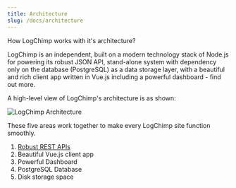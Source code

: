 ```yaml
---
title: Architecture
slug: /docs/architecture
---
```


How LogChimp works with it's architecture?

LogChimp is an independent, built on a modern technology stack of Node.js for powering its robust JSON API, stand-alone system with dependency only on the database (PostgreSQL) as a data storage layer, with a beautiful and rich client app written in Vue.js including a powerful dashboard - find out more.

A high-level view of LogChimp's architecture is as shown:

![LogChimp Architecture](../../images/docs/architecture/logchimp-architecture.png)

These five areas work together to make every LogChimp site function smoothly.

1. [Robust REST APIs](/docs/architecture/api)
2. Beautiful Vue.js client app
3. Powerful Dashboard
4. PostgreSQL Database
5. Disk storage space
